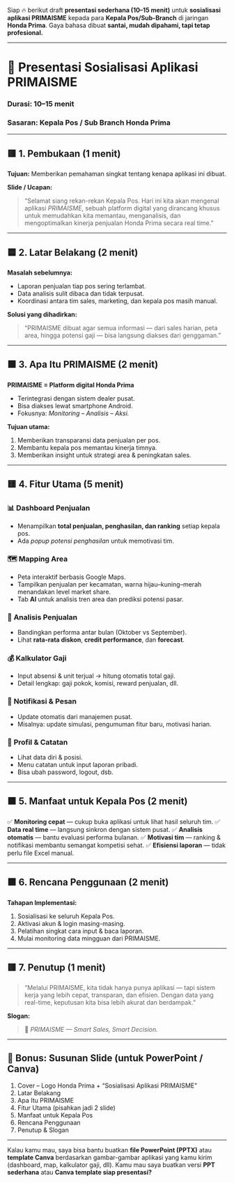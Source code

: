 Siap 🔥 berikut draft **presentasi sederhana (10–15 menit)** untuk **sosialisasi aplikasi PRIMAISME** kepada para **Kepala Pos/Sub-Branch** di jaringan **Honda Prima**.
Gaya bahasa dibuat **santai, mudah dipahami, tapi tetap profesional.**

---

# 🎯 **Presentasi Sosialisasi Aplikasi PRIMAISME**

### Durasi: 10–15 menit

### Sasaran: Kepala Pos / Sub Branch Honda Prima

---

## 🟥 1. Pembukaan (1 menit)

**Tujuan:**
Memberikan pemahaman singkat tentang kenapa aplikasi ini dibuat.

**Slide / Ucapan:**

> “Selamat siang rekan-rekan Kepala Pos.
> Hari ini kita akan mengenal aplikasi *PRIMAISME*, sebuah platform digital yang dirancang khusus untuk memudahkan kita memantau, menganalisis, dan mengoptimalkan kinerja penjualan Honda Prima secara real time.”

---

## 🟦 2. Latar Belakang (2 menit)

**Masalah sebelumnya:**

* Laporan penjualan tiap pos sering terlambat.
* Data analisis sulit dibaca dan tidak terpusat.
* Koordinasi antara tim sales, marketing, dan kepala pos masih manual.

**Solusi yang dihadirkan:**

> “PRIMAISME dibuat agar semua informasi — dari sales harian, peta area, hingga potensi gaji — bisa langsung diakses dari genggaman.”

---

## 🟩 3. Apa Itu PRIMAISME (2 menit)

**PRIMAISME = Platform digital Honda Prima**

* Terintegrasi dengan sistem dealer pusat.
* Bisa diakses lewat smartphone Android.
* Fokusnya: *Monitoring – Analisis – Aksi.*

**Tujuan utama:**

1. Memberikan transparansi data penjualan per pos.
2. Membantu kepala pos memantau kinerja timnya.
3. Memberikan insight untuk strategi area & peningkatan sales.

---

## 🟨 4. Fitur Utama (5 menit)

### 📊 **Dashboard Penjualan**

* Menampilkan **total penjualan, penghasilan, dan ranking** setiap kepala pos.
* Ada *popup potensi penghasilan* untuk memotivasi tim.

### 🗺️ **Mapping Area**

* Peta interaktif berbasis Google Maps.
* Tampilkan penjualan per kecamatan, warna hijau–kuning–merah menandakan level market share.
* Tab **AI** untuk analisis tren area dan prediksi potensi pasar.

### 📑 **Analisis Penjualan**

* Bandingkan performa antar bulan (Oktober vs September).
* Lihat **rata-rata diskon**, **credit performance**, dan **forecast**.

### 💰 **Kalkulator Gaji**

* Input absensi & unit terjual → hitung otomatis total gaji.
* Detail lengkap: gaji pokok, komisi, reward penjualan, dll.

### 📩 **Notifikasi & Pesan**

* Update otomatis dari manajemen pusat.
* Misalnya: update simulasi, pengumuman fitur baru, motivasi harian.

### 👤 **Profil & Catatan**

* Lihat data diri & posisi.
* Menu catatan untuk input laporan pribadi.
* Bisa ubah password, logout, dsb.

---

## 🟧 5. Manfaat untuk Kepala Pos (2 menit)

✅ **Monitoring cepat** — cukup buka aplikasi untuk lihat hasil seluruh tim.
✅ **Data real time** — langsung sinkron dengan sistem pusat.
✅ **Analisis otomatis** — bantu evaluasi performa bulanan.
✅ **Motivasi tim** — ranking & notifikasi membantu semangat kompetisi sehat.
✅ **Efisiensi laporan** — tidak perlu file Excel manual.

---

## 🟪 6. Rencana Penggunaan (2 menit)

**Tahapan Implementasi:**

1. Sosialisasi ke seluruh Kepala Pos.
2. Aktivasi akun & login masing-masing.
3. Pelatihan singkat cara input & baca laporan.
4. Mulai monitoring data mingguan dari PRIMAISME.

---

## 🟥 7. Penutup (1 menit)

> “Melalui PRIMAISME, kita tidak hanya punya aplikasi —
> tapi sistem kerja yang lebih cepat, transparan, dan efisien.
> Dengan data yang real-time, keputusan kita bisa lebih akurat dan berdampak.”

**Slogan:**

> 🚀 *PRIMAISME — Smart Sales, Smart Decision.*

---

## 🧾 Bonus: Susunan Slide (untuk PowerPoint / Canva)

1. Cover – Logo Honda Prima + “Sosialisasi Aplikasi PRIMAISME”
2. Latar Belakang
3. Apa Itu PRIMAISME
4. Fitur Utama (pisahkan jadi 2 slide)
5. Manfaat untuk Kepala Pos
6. Rencana Penggunaan
7. Penutup & Slogan

---

Kalau kamu mau, saya bisa bantu buatkan **file PowerPoint (PPTX)** atau **template Canva** berdasarkan gambar-gambar aplikasi yang kamu kirim (dashboard, map, kalkulator gaji, dll).
Kamu mau saya buatkan versi **PPT sederhana** atau **Canva template siap presentasi?**
